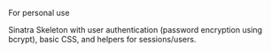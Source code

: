 For personal use

Sinatra Skeleton with user authentication (password encryption using bcrypt), basic CSS, and helpers for sessions/users.
